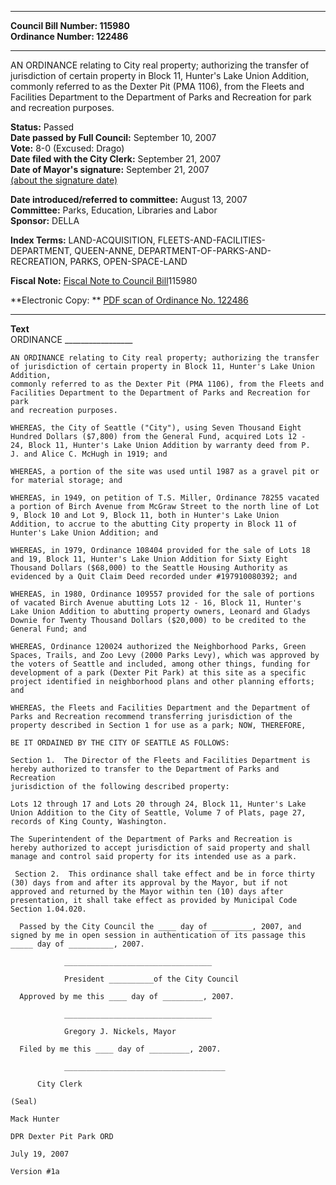 * * * * *  
  
**Council Bill Number: [](#h0)[](#h2)115980**   
**Ordinance Number: 122486**  
  
* * * * *  
  
AN ORDINANCE relating to City real property; authorizing the transfer of jurisdiction of certain property in Block 11, Hunter's Lake Union Addition, commonly referred to as the Dexter Pit (PMA 1106), from the Fleets and Facilities Department to the Department of Parks and Recreation for park and recreation purposes.  
  
**Status:** Passed   
**Date passed by Full Council:** September 10, 2007   
**Vote:** 8-0 (Excused: Drago)   
**Date filed with the City Clerk:** September 21, 2007   
**Date of Mayor's signature:** September 21, 2007   
[(about the signature date)](/~public/approvaldate.htm)   
  
  
**Date introduced/referred to committee:** August 13, 2007   
**Committee:** Parks, Education, Libraries and Labor   
**Sponsor:** DELLA   
  
**Index Terms:** LAND-ACQUISITION, FLEETS-AND-FACILITIES-DEPARTMENT, QUEEN-ANNE, DEPARTMENT-OF-PARKS-AND-RECREATION, PARKS, OPEN-SPACE-LAND  
  
**Fiscal Note:** [Fiscal Note to Council Bill](http://clerk.seattle.gov/~public/fnote/115980.htm)[](#h1)[](#h3)115980  
  
**Electronic Copy: ** [PDF scan of Ordinance No. 122486](/~archives/Ordinances/Ord_122486.pdf)  
  
* * * * *  
  
**Text**  
    ORDINANCE _________________  
  
    AN ORDINANCE relating to City real property; authorizing the transfer  
    of jurisdiction of certain property in Block 11, Hunter's Lake Union Addition,  
    commonly referred to as the Dexter Pit (PMA 1106), from the Fleets and  
    Facilities Department to the Department of Parks and Recreation for park  
    and recreation purposes.  
  
    WHEREAS, the City of Seattle ("City"), using Seven Thousand Eight  
    Hundred Dollars ($7,800) from the General Fund, acquired Lots 12 -  
    24, Block 11, Hunter's Lake Union Addition by warranty deed from P.  
    J. and Alice C. McHugh in 1919; and  
  
    WHEREAS, a portion of the site was used until 1987 as a gravel pit or  
    for material storage; and  
  
    WHEREAS, in 1949, on petition of T.S. Miller, Ordinance 78255 vacated  
    a portion of Birch Avenue from McGraw Street to the north line of Lot  
    9, Block 10 and Lot 9, Block 11, both in Hunter's Lake Union  
    Addition, to accrue to the abutting City property in Block 11 of  
    Hunter's Lake Union Addition; and  
  
    WHEREAS, in 1979, Ordinance 108404 provided for the sale of Lots 18  
    and 19, Block 11, Hunter's Lake Union Addition for Sixty Eight  
    Thousand Dollars ($68,000) to the Seattle Housing Authority as  
    evidenced by a Quit Claim Deed recorded under #197910080392; and  
  
    WHEREAS, in 1980, Ordinance 109557 provided for the sale of portions  
    of vacated Birch Avenue abutting Lots 12 - 16, Block 11, Hunter's  
    Lake Union Addition to abutting property owners, Leonard and Gladys  
    Downie for Twenty Thousand Dollars ($20,000) to be credited to the  
    General Fund; and  
  
    WHEREAS, Ordinance 120024 authorized the Neighborhood Parks, Green  
    Spaces, Trails, and Zoo Levy (2000 Parks Levy), which was approved by  
    the voters of Seattle and included, among other things, funding for  
    development of a park (Dexter Pit Park) at this site as a specific  
    project identified in neighborhood plans and other planning efforts;  
    and  
  
    WHEREAS, the Fleets and Facilities Department and the Department of  
    Parks and Recreation recommend transferring jurisdiction of the  
    property described in Section 1 for use as a park; NOW, THEREFORE,  
  
    BE IT ORDAINED BY THE CITY OF SEATTLE AS FOLLOWS:  
  
    Section 1.  The Director of the Fleets and Facilities Department is  
    hereby authorized to transfer to the Department of Parks and Recreation  
    jurisdiction of the following described property:  
  
    Lots 12 through 17 and Lots 20 through 24, Block 11, Hunter's Lake  
    Union Addition to the City of Seattle, Volume 7 of Plats, page 27,  
    records of King County, Washington.  
  
    The Superintendent of the Department of Parks and Recreation is  
    hereby authorized to accept jurisdiction of said property and shall  
    manage and control said property for its intended use as a park.  
  
     Section 2.  This ordinance shall take effect and be in force thirty  
    (30) days from and after its approval by the Mayor, but if not  
    approved and returned by the Mayor within ten (10) days after  
    presentation, it shall take effect as provided by Municipal Code  
    Section 1.04.020.  
  
      Passed by the City Council the ____ day of _________, 2007, and  
    signed by me in open session in authentication of its passage this  
    _____ day of __________, 2007.  
  
                _________________________________  
  
                President __________of the City Council  
  
      Approved by me this ____ day of _________, 2007.  
  
                _________________________________  
  
                Gregory J. Nickels, Mayor  
  
      Filed by me this ____ day of _________, 2007.  
  
                ____________________________________  
  
          City Clerk  
  
    (Seal)  
  
    Mack Hunter  
  
    DPR Dexter Pit Park ORD  
  
    July 19, 2007  
  
    Version #1a  
